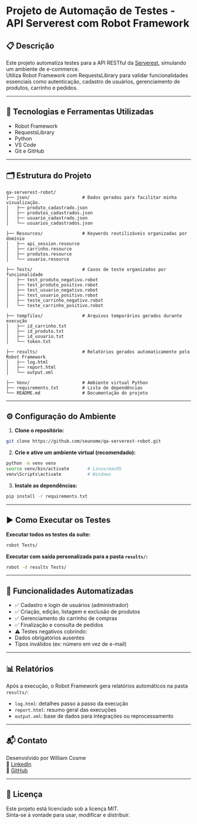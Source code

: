 # Projeto de Automação de Testes - API Serverest com Robot Framework

## 📋 Descrição

Este projeto automatiza testes para a API RESTful da [Serverest](https://serverest.dev), simulando um ambiente de e-commerce.  
Utiliza Robot Framework com RequestsLibrary para validar funcionalidades essenciais como autenticação, cadastro de usuários, gerenciamento de produtos, carrinho e pedidos.

---

## 🚀 Tecnologias e Ferramentas Utilizadas

- Robot Framework  
- RequestsLibrary  
- Python  
- VS Code  
- Git e GitHub  

---

## 🗂️ Estrutura do Projeto

```
qa-serverest-robot/
├── json/                    # Dados gerados para facilitar minha visualização.
│   ├── produto_cadastrado.json
│   ├── produtos_cadastrados.json
│   ├── usuario_cadastrado.json
│   └── usuarios_cadastrados.json

├── Resources/               # Keywords reutilizáveis organizadas por domínio
│   ├── api_session.resource
│   ├── carrinho.resource
│   ├── produtos.resource
│   └── usuario.resource

├── Tests/                   # Casos de teste organizados por funcionalidade
│   ├── test_produto_negativo.robot
│   ├── test_produto_positivo.robot
│   ├── test_usuario_negativo.robot
│   ├── test_usuario_positivo.robot
│   ├── teste_carrinho_negativo.robot
│   └── teste_carrinho_positivo.robot

├── tempfiles/               # Arquivos temporários gerados durante execução
│   ├── id_carrinho.txt
│   ├── id_produto.txt
│   ├── id_usuario.txt
│   └── token.txt

├── results/                 # Relatórios gerados automaticamente pelo Robot Framework
│   ├── log.html
│   ├── report.html
│   └── output.xml

├── Venv/                    # Ambiente virtual Python
├── requirements.txt         # Lista de dependências
└── README.md                # Documentação do projeto
```

---

## ⚙️ Configuração do Ambiente

1. **Clone o repositório:**
```bash
git clone https://github.com/seunome/qa-serverest-robot.git
```

2. **Crie e ative um ambiente virtual (recomendado):**
```bash
python -m venv venv
source venv/bin/activate       # Linux/macOS
venv\Scripts\activate          # Windows
```

3. **Instale as dependências:**
```bash
pip install -r requirements.txt
```

---

## ▶️ Como Executar os Testes

**Executar todos os testes da suíte:**
```bash
robot Tests/
```

**Executar com saída personalizada para a pasta `results/`:**
```bash
robot -d results Tests/
```

---

## 🧪 Funcionalidades Automatizadas

- ✅ Cadastro e login de usuários (administrador)  
- ✅ Criação, edição, listagem e exclusão de produtos  
- ✅ Gerenciamento do carrinho de compras  
- ✅ Finalização e consulta de pedidos  
- ⚠️ Testes negativos cobrindo:
- Dados obrigatórios ausentes
- Tipos inválidos (ex: número em vez de e-mail)

---

## 📊 Relatórios

Após a execução, o Robot Framework gera relatórios automáticos na pasta `results/`:

- `log.html`: detalhes passo a passo da execução  
- `report.html`: resumo geral das execuções  
- `output.xml`: base de dados para integrações ou reprocessamento  

---

## 📬 Contato

Desenvolvido por William Cosme  
🔗 [LinkedIn](https://www.linkedin.com/in/williamz-cosme/)  
🐙 [GitHub](https://github.com/williamskm)

---

## 📄 Licença

Este projeto está licenciado sob a licença MIT.  
Sinta-se à vontade para usar, modificar e distribuir.
